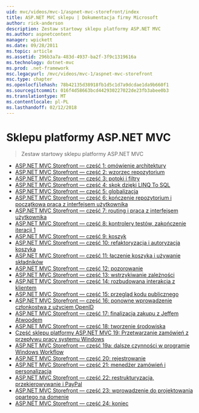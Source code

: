 ```yaml
---
uid: mvc/videos/mvc-1/aspnet-mvc-storefront/index
title: ASP.NET MVC sklepu | Dokumentacja firmy Microsoft
author: rick-anderson
description: Zestaw startowy sklepu platformy ASP.NET MVC
ms.author: aspnetcontent
manager: wpickett
ms.date: 09/28/2011
ms.topic: article
ms.assetid: 296b3a7a-483d-4937-ba2f-3f9c1319616a
ms.technology: dotnet-mvc
ms.prod: .net-framework
msc.legacyurl: /mvc/videos/mvc-1/aspnet-mvc-storefront
msc.type: chapter
ms.openlocfilehash: 78b42135d38918fb1d5c1d7a9dcdae1da9b660f1
ms.sourcegitcommit: 016f4d58663bcd442930227022de23fb3abee0b3
ms.translationtype: MT
ms.contentlocale: pl-PL
ms.lasthandoff: 02/12/2018
---
```

<a name="aspnet-mvc-storefront"></a>Sklepu platformy ASP.NET MVC
====================
> Zestaw startowy sklepu platformy ASP.NET MVC


- [ASP.NET MVC Storefront — część 1: omówienie architektury](aspnet-mvc-storefront-part-1-architectural-discussion-and-overview.md)
- [ASP.NET MVC Storefront — część 2: wzorzec repozytorium](aspnet-mvc-storefront-part-2-the-repository-pattern.md)
- [ASP.NET MVC Storefront — część 3: potoki i filtry](aspnet-mvc-storefront-part-3-pipes-and-filters.md)
- [ASP.NET MVC Storefront — część 4: skok dzięki LINQ To SQL](aspnet-mvc-storefront-part-4-linq-to-sql-spike.md)
- [ASP.NET MVC Storefront — część 5: globalizacja](aspnet-mvc-storefront-part-5-globalization.md)
- [ASP.NET MVC Storefront — część 6: kończenie repozytorium i początkowa praca z interfejsem użytkownika](aspnet-mvc-storefront-part-6-finishing-the-repository-and-initial-ui-work.md)
- [ASP.NET MVC Storefront — część 7: routing i praca z interfejsem użytkownika](aspnet-mvc-storefront-part-7-routing-and-ui-work.md)
- [ASP.NET MVC Storefront — część 8: kontrolery testów, zakończenie iteracji 1](aspnet-mvc-storefront-part-8-testing-controllers-iteration-1-complete.md)
- [ASP.NET MVC Storefront — część 9: koszyk](aspnet-mvc-storefront-part-9-the-shopping-cart.md)
- [ASP.NET MVC Storefront — część 10: refaktoryzacja i autoryzacja koszyka](aspnet-mvc-storefront-part-10-shopping-cart-refactor-and-authorization.md)
- [ASP.NET MVC Storefront — część 11: łączenie koszyka i używanie składników](aspnet-mvc-storefront-part-11-hooking-up-the-shopping-cart-and-using-components.md)
- [ASP.NET MVC Storefront — część 12: pozorowanie](aspnet-mvc-storefront-part-12-mocking.md)
- [ASP.NET MVC Storefront — część 13: wstrzykiwanie zależności](aspnet-mvc-storefront-part-13-dependency-injection.md)
- [ASP.NET MVC Storefront — część 14: rozbudowana interakcja z klientem](aspnet-mvc-storefront-part-14-rich-client-interaction.md)
- [ASP.NET MVC Storefront — część 15: przegląd kodu publicznego](aspnet-mvc-storefront-part-15-public-code-review.md)
- [ASP.NET MVC Storefront — część 16: ponowne wprowadzenie członkostwa z użyciem OpenID](aspnet-mvc-storefront-part-16-membership-redo-with-openid.md)
- [ASP.NET MVC Storefront — część 17: finalizacja zakupu z Jeffem Atwoodem](aspnet-mvc-storefront-part-17-checkout-with-jeff-atwood.md)
- [ASP.NET MVC Storefront — część 18: tworzenie środowiska](aspnet-mvc-storefront-part-18-creating-an-experience.md)
- [Część sklepu platformy ASP.NET MVC 19: Przetwarzanie zamówień z przepływu pracy systemu Windows](aspnet-mvc-storefront-part-19-processing-orders-with-windows-workflow.md)
- [ASP.NET MVC Storefront — część 19a: dalsze czynności w programie Windows Workflow](aspnet-mvc-storefront-part-19a-windows-workflow-followup.md)
- [ASP.NET MVC Storefront — część 20: rejestrowanie](aspnet-mvc-storefront-part-20-logging.md)
- [ASP.NET MVC Storefront — część 21: menedżer zamówień i personalizacja](aspnet-mvc-storefront-part-21-order-manager-and-personalization.md)
- [ASP.NET MVC Storefront — część 22: restrukturyzacja, przekierowywanie i PayPal](aspnet-mvc-storefront-part-22-restructuring-rerouting-and-paypal.md)
- [ASP.NET MVC Storefront — część 23: wprowadzenie do projektowania opartego na domenie](aspnet-mvc-storefront-part-23-getting-started-with-domain-driven-design.md)
- [ASP.NET MVC Storefront — część 24: koniec](aspnet-mvc-storefront-part-24-finis.md)
